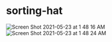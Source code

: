 # sorting-hat 

![Screen Shot 2021-05-23 at 1 48 16 AM](https://user-images.githubusercontent.com/8223631/119239794-ff59cc00-bb68-11eb-8e57-0621e437b96e.png)
![Screen Shot 2021-05-23 at 1 48 24 AM](https://user-images.githubusercontent.com/8223631/119239796-02ed5300-bb69-11eb-874d-816b3e3c2e33.png)

